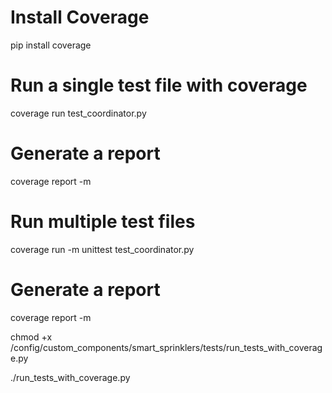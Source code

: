 # Install Coverage
pip install coverage

# Run a single test file with coverage
coverage run test_coordinator.py

# Generate a report
coverage report -m

# Run multiple test files
coverage run -m unittest test_coordinator.py

# Generate a report
coverage report -m

chmod +x /config/custom_components/smart_sprinklers/tests/run_tests_with_coverage.py

./run_tests_with_coverage.py